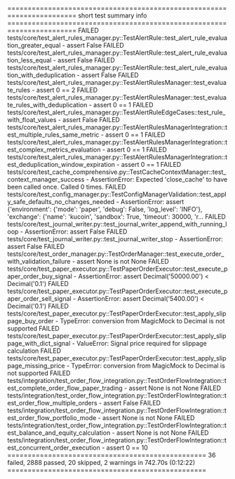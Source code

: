 ======================================================================= short test summary info =======================================================================
FAILED tests/core/test_alert_rules_manager.py::TestAlertRule::test_alert_rule_evaluation_greater_equal - assert False
FAILED tests/core/test_alert_rules_manager.py::TestAlertRule::test_alert_rule_evaluation_less_equal - assert False
FAILED tests/core/test_alert_rules_manager.py::TestAlertRule::test_alert_rule_evaluation_with_deduplication - assert False
FAILED tests/core/test_alert_rules_manager.py::TestAlertRulesManager::test_evaluate_rules - assert 0 == 2
FAILED tests/core/test_alert_rules_manager.py::TestAlertRulesManager::test_evaluate_rules_with_deduplication - assert 0 == 1
FAILED tests/core/test_alert_rules_manager.py::TestAlertRuleEdgeCases::test_rule_with_float_values - assert False
FAILED tests/core/test_alert_rules_manager.py::TestAlertRulesManagerIntegration::test_multiple_rules_same_metric - assert 0 == 1
FAILED tests/core/test_alert_rules_manager.py::TestAlertRulesManagerIntegration::test_complex_metrics_evaluation - assert 0 == 1
FAILED tests/core/test_alert_rules_manager.py::TestAlertRulesManagerIntegration::test_deduplication_window_expiration - assert 0 == 1
FAILED tests/core/test_cache_comprehensive.py::TestCacheContextManager::test_context_manager_success - AssertionError: Expected 'close_cache' to have been called once. Called 0 times.
FAILED tests/core/test_config_manager.py::TestConfigManagerValidation::test_apply_safe_defaults_no_changes_needed - AssertionError: assert {'environment': {'mode': 'paper', 'debug': False, 'log_level': 'INFO'}, 'exchange': {'name': 'kucoin', 'sandbox': True, 'timeout': 30000, 'r...
FAILED tests/core/test_journal_writer.py::test_journal_writer_append_with_running_loop - AssertionError: assert False
FAILED tests/core/test_journal_writer.py::test_journal_writer_stop - AssertionError: assert False
FAILED tests/core/test_order_manager.py::TestOrderManager::test_execute_order_with_validation_failure - assert None is not None
FAILED tests/core/test_paper_executor.py::TestPaperOrderExecutor::test_execute_paper_order_buy_signal - AssertionError: assert Decimal('50000.00') < Decimal('0.1')
FAILED tests/core/test_paper_executor.py::TestPaperOrderExecutor::test_execute_paper_order_sell_signal - AssertionError: assert Decimal('5400.00') < Decimal('0.1')
FAILED tests/core/test_paper_executor.py::TestPaperOrderExecutor::test_apply_slippage_buy_order - TypeError: conversion from MagicMock to Decimal is not supported
FAILED tests/core/test_paper_executor.py::TestPaperOrderExecutor::test_apply_slippage_with_dict_signal - ValueError: Signal price required for slippage calculation
FAILED tests/core/test_paper_executor.py::TestPaperOrderExecutor::test_apply_slippage_missing_price - TypeError: conversion from MagicMock to Decimal is not supported
FAILED tests/integration/test_order_flow_integration.py::TestOrderFlowIntegration::test_complete_order_flow_paper_trading - assert None is not None
FAILED tests/integration/test_order_flow_integration.py::TestOrderFlowIntegration::test_order_flow_multiple_orders - assert False
FAILED tests/integration/test_order_flow_integration.py::TestOrderFlowIntegration::test_order_flow_portfolio_mode - assert None is not None
FAILED tests/integration/test_order_flow_integration.py::TestOrderFlowIntegration::test_balance_and_equity_calculation - assert None is not None
FAILED tests/integration/test_order_flow_integration.py::TestOrderFlowIntegration::test_concurrent_order_execution - assert 0 == 10
================================================= 36 failed, 2888 passed, 20 skipped, 2 warnings in 742.70s (0:12:22) =================================================